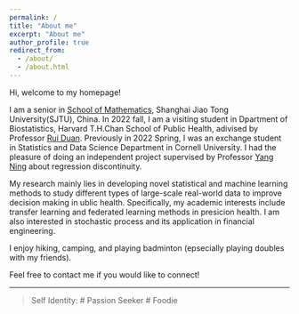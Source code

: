 ```yaml
---
permalink: /
title: "About me"
excerpt: "About me"
author_profile: true
redirect_from: 
  - /about/
  - /about.html
---
```




Hi, welcome to my homepage!

I am a senior in [School of Mathematics](https://math.sjtu.edu.cn), Shanghai Jiao Tong University(SJTU), China. In 2022 fall, I am a visiting student in Dpartment of Biostatistics, Harvard T.H.Chan School of Public Health, adivised by Professor [Rui Duan](https://sites.google.com/view/ruiduan/). Previously in 2022 Spring, I was an exchange student in Statistics and Data Science Department in Cornell University. I had the pleasure of doing an independent project supervised by Professor [Yang Ning](https://yangning.stat.cornell.edu) about regression discontinuity.

My research mainly lies in developing novel statistical and machine learning methods to study different types of large-scale real-world data to improve decision making in ublic health. Specifically, my academic interests include transfer learning and federated learning methods in presicion health. I am also interested in stochastic process and its application in financial engineering.

I enjoy hiking, camping, and playing badminton (epsecially playing doubles with my friends).

Feel free to contact me if you would like to connect!


-------


> Self Identity: # Passion Seeker   # Foodie



